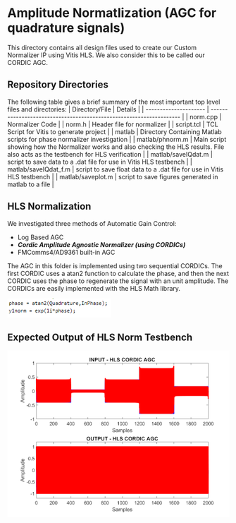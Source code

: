 # Amplitude Normatlization (AGC for quadrature signals)
This directory contains all design files used to create our Custom Normalizer IP using Vitis HLS. We also consider this to be called our CORDIC AGC.

## Repository Directories
The following table gives a brief summary of the most important top level files and directories:
| Directory/File        | Details                                                             |
| --------------------- | ------------------------------------------------------------------- |
| norm.cpp   | Normalizer Code  |
| norm.h | Header file for normalizer   |
| script.tcl    | TCL Script for Vitis to generate project  |
| matlab | Directory Containing Matlab scripts for phase normalizer investigation   |
| matlab/phnorm.m | Main script showing how the Normalizer works and also checking the HLS results. File also acts as the testbench for HLS verification   |
| matlab/saveIQdat.m |  script to save data to a .dat file for use in Vitis HLS testbench |
| matlab/saveIQdat_f.m |  script to save float data to a .dat file for use in Vitis HLS testbench |
| matlab/saveplot.m |  script to save figures generated in matlab to a file |

## HLS Normalization 
We investigated three methods of Automatic Gain Control:
* Log Based AGC
* ***Cordic Amplitude Agnostic Normalizer (using CORDICs)***
* FMComms4/AD9361 built-in AGC

The AGC in this folder is implemented using two sequential CORDICs. The first CORDIC uses a atan2 function to calculate the phase, and then the next CORDIC uses the phase to regenerate the signal with an unit amplitude. The CORDICs are easily implemented with the HLS Math library.

![alt text](../../docs/images/hls_norm_1.PNG?raw=true)

## Expected Output of HLS Norm Testbench
![alt text](../../docs/images/hls_norm_2.PNG?raw=true)